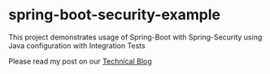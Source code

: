 spring-boot-security-example
============================

This project demonstrates usage of Spring-Boot with Spring-Security using Java configuration with Integration Tests

Please read my post on our [Technical Blog](http://www.future-processing.pl/blog/exploring-spring-boot-and-spring-security-custom-token-based-authentication-of-rest-services-with-spring-security-and-pinch-of-spring-java-configuration-and-spring-integration-testing/)
